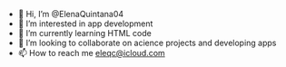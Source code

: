 - 👋 Hi, I’m @ElenaQuintana04
- 👀 I’m interested in app development
- 🌱 I’m currently learning HTML code
- 💞️ I’m looking to collaborate on acience projects and developing apps
- 📫 How to reach me eleqc@icloud.com

<!---
